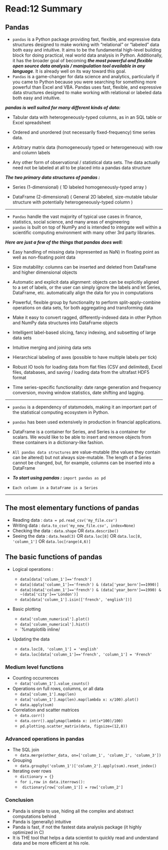 # Read:12 Summary
## Pandas 
* `pandas` is a Python package providing fast, flexible, and expressive data structures designed to make working with “relational” or “labeled” data both easy
and intuitive. It aims to be the fundamental high-level building block for doing practical, real world data analysis in Python. Additionally, it has the broader
goal of becoming ***the most powerful and flexible open source data analysis / manipulation tool available in any language***. It is already well on its
way toward this goal.
* `Pandas` is a game-changer for data science and analytics, particularly if you came to Python because you were searching for something more powerful 
than Excel and VBA. Pandas uses fast, flexible, and expressive data structures designed to make working with relational or labeled data
both easy and intuitive.


***pandas is well suited for many different kinds of data:***


  * Tabular data with heterogeneously-typed columns, as in an SQL table or Excel spreadsheet


  * Ordered and unordered (not necessarily fixed-frequency) time series data.


  * Arbitrary matrix data (homogeneously typed or heterogeneous) with row and column labels


  * Any other form of observational / statistical data sets. The data actually need not be labeled at all to be placed into a pandas data structure
  
  
  
***The two primary data structures of pandas :***


  * Series (1-dimensional) ( 1D labeled homogeneously-typed array )

 
  * DataFrame (2-dimensional) (  General 2D labeled, size-mutable tabular structure with potentially heterogeneously-typed column )  
  --------------------------------------------------------------------------------------------------------------------------------------------------
  
* `Pandas` handle the vast majority of typical use cases in finance, statistics, social science, and many areas of engineering
* `pandas` is built on top of NumPy and is intended to integrate well within a scientific computing environment with many other 3rd party libraries.


***Here are just a few of the things that pandas does well:***


  * Easy handling of missing data (represented as NaN) in floating point as well as non-floating point data


  * Size mutability: columns can be inserted and deleted from DataFrame and higher dimensional objects


  * Automatic and explicit data alignment: objects can be explicitly aligned to a set of labels, or the user can simply ignore the labels and let Series, 
  DataFrame, etc. automatically align the data for you in computations


  * Powerful, flexible group by functionality to perform split-apply-combine operations on data sets, for both aggregating and transforming data


  * Make it easy to convert ragged, differently-indexed data in other Python and NumPy data structures into DataFrame objects


  * Intelligent label-based slicing, fancy indexing, and subsetting of large data sets


  * Intuitive merging and joining data sets


  * Hierarchical labeling of axes (possible to have multiple labels per tick)


  * Robust IO tools for loading data from flat files (CSV and delimited), Excel files, databases, and saving / loading data from the ultrafast HDF5 format


  * Time series-specific functionality: date range generation and frequency conversion, moving window statistics, date shifting and lagging.
----------------------------------------------------------------------------------------------------------------------------------------------

* `pandas` is a dependency of statsmodels, making it an important part of the statistical computing ecosystem in Python.

* `pandas` has been used extensively in production in financial applications.

* DataFrame is a container for Series, and Series is a container for scalars. We would like to be able to insert and remove objects from 
these containers in a dictionary-like fashion.
* `All pandas data structures` are value-mutable (the values they contain can be altered) but not always size-mutable. The length of a Series cannot be 
changed, but, for example, columns can be inserted into a DataFrame


* ***To start using pandas :*** `import pandas as pd`


* `Each column in a DataFrame is a Series`
------------------------------------------------------------------------------------------------------------------------------------------------------

## The most elementary functions of pandas

* Reading data : `data = pd.read_csv('my_file.csv')`
* Writing data : `data.to_csv('my_new_file.csv', index=None)`
* Checking the data : `data.shape` OR `data.describe()`
* Seeing the data : `data.head(3)` OR `data.loc[8]` OR `data.loc[8, 'column_1']` OR `data.loc[range(4,6)]`
## The basic functions of pandas

* Logical operations :
  * `data[data['column_1']=='french']`
  * `data[(data['column_1']=='french') & (data['year_born']==1990)]`
  * `data[(data['column_1']=='french') & (data['year_born']==1990) & ~(data['city']=='London')]`
  * `data[data['column_1'].isin(['french', 'english'])]`
* Basic plotting

  * `data['column_numerical'].plot()`
  * `data['column_numerical'].hist()`
  * `%matplotlib inline/
  
* Updating the data
  * `data.loc[8, 'column_1'] = 'english'`
  * `data.loc[data['column_1']=='french', 'column_1'] = 'French'`
### Medium level functions
* Counting occurrences
  * `data['column_1'].value_counts()`
* Operations on full rows, columns, or all data
  * `data['column_1'].map(len)`
  * `data['column_1'].map(len).map(lambda x: x/100).plot()`
  * `data.apply(sum)`
* Correlation and scatter matrices
  * `data.corr()`
  * `data.corr().applymap(lambda x: int(x*100)/100)`
  * `pd.plotting.scatter_matrix(data, figsize=(12,8))`
### Advanced operations in pandas

* The SQL join
  * `data.merge(other_data, on=['column_1', 'column_2', 'column_3'])`
* Grouping
  * `data.groupby('column_1')['column_2'].apply(sum).reset_index()`
* Iterating over rows
  * `dictionary = {}`
  * `for i,row in data.iterrows():`
  * ` dictionary[row['column_1']] = row['column_2']`
### Conclusion 
* Panda is simple to use, hiding all the complex and abstract computations behind
* Panda is (generally) intuitive
* Panda is fast, if not the fastest data analysis package (it highly optimized in C)
* It is THE tool that helps a data scientist to quickly read and understand data and be more efficient at his role.

























































